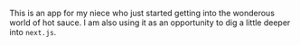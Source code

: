 This is an app for my niece who just started getting into the wonderous world of hot sauce. I am also using it as an opportunity to dig a little deeper into `next.js`.